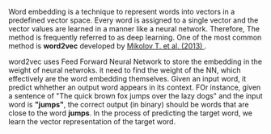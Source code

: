 Word embedding is a technique to represent words into vectors in a predefined vector space. Every word is assigned to a single vector and the vector values are learned in a manner like a neural network. Therefore, The method is frequently referred to as deep learning. One of the most common method is **word2vec** developed by [Mikolov T. et al. (2013) ](https://arxiv.org/pdf/1310.4546.pdf).

word2vec uses Feed Forward Neural Network to store the embedding in the weight of neural netwroks. it need to find the weight of the NN, which effectively are the word embedding themselves. Given an input word, it predict whhether an output word appears in its context. FOr instance, given a sentence of "The quick brown fox jumps over the lazy dogs" and the input word is **"jumps"**, the correct output (in binary) should be words that are close to the word **jumps**. In the process of predicting the target word, we learn the vector representation of the target word.
